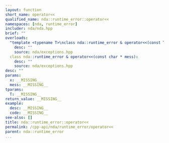 ```yaml
---
layout: function
short_name: operator<<
qualified_name: nda::runtime_error::operator<<
namespaces: [nda, runtime_error]
includer: nda/nda.hpp
brief: ""
overloads:
  "template <typename T>\nclass nda::runtime_error & operator<<(const T & x)":
    desc: ""
    source: nda/exceptions.hpp
  class nda::runtime_error & operator<<(const char * mess):
    desc: ""
    source: nda/exceptions.hpp
desc: ""
params:
  x: __MISSING__
  mess: __MISSING__
tparams:
  T: __MISSING__
return_value: __MISSING__
example:
  desc: __MISSING__
  code: __MISSING__
see-also: []
title: nda::runtime_error::operator<<
permalink: /cpp-api/nda/runtime_error/operator<<
parent: nda::runtime_error
...
```


